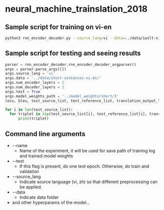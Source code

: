 # neural_machine_trainslation_2018

## Sample script for training on vi-en
```bash
python3 rnn_encoder_decoder.py --source_lang=vi --data=../data/iwslt-vi-en --num_encoder_layers=1 --num_decoder_layers=1 --save_all_epoch --dropout=0.2
```
## Sample script for testing and seeing results
```python
parser = rnn_encoder_decoder.rnn_encoder_decoder_argparser()
args = parser.parse_args([])
args.source_lang = 'vi'
args.data = '../data/short-sentences-vi-en/'
args.num_encoder_layers = 2
args.num_decoder_layers = 2
args.test = True
args.model_weights_path = '../model_weights/short/3'
loss, bleu, test_source_list, test_reference_list, translation_output_list, attention_list = rnn_encoder_decoder.run(args)

for i in len(test_source_list):
  for triplet in zip(test_source_list[i], test_reference_list[i], translation_output_list[i]):
      print(triplet)
```

## Command line arguments
- --name
  - Name of the experiment, it will be used for save path of training log and trained model weights
- --test 
  - If this flag is present, do one test epoch. Otherwise, do train and validation
- --source_lang
  - Indicate source language (vi, zh) so that different preprocessing can be applied.
- --data 
  - Indicate data folder
- and other hyperparams of the model...
